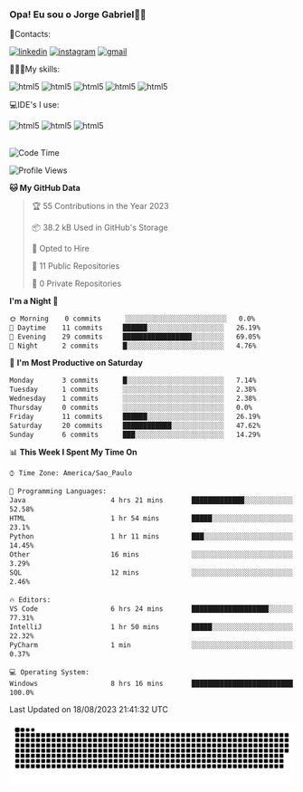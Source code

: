
### Opa! Eu sou o Jorge Gabriel🤚🏾
📱Contacts: 

[![linkedin](https://img.shields.io/badge/LinkedIn-0077B5?style=for-the-badge&logo=linkedin&logoColor=white)](https://www.linkedin.com/in/jorge-g-717603souzag)
[![instagram](https://img.shields.io/badge/Instagram-E4405F?style=for-the-badge&logo=instagram&logoColor=white)](https://www.instagram.com/jorge__gabriel_/)
[![gmail](https://img.shields.io/badge/Gmail-D14836?style=for-the-badge&logo=gmail&logoColor=white)](https://mail.google.com/mail/u/0/?fs=1&tf=cm&source=mailto&to=gabrielgomes2003@gmail.com)

🧑🏾‍💻My skills:
<div <style>
    <img aling="center" alt="html5" src="https://img.shields.io/badge/java-%23ED8B00.svg?style=for-the-badge&logo=openjdk&logoColor=white"/>
    <img aling="center" alt="html5" src="https://img.shields.io/badge/python-3670A0?style=for-the-badge&logo=python&logoColor=ffdd54"/> 
    <img aling="center" alt="html5" src="https://img.shields.io/badge/html5-%23E34F26.svg?style=for-the-badge&logo=html5&logoColor=white"/> 
    <img aling="center" alt="html5" src="https://img.shields.io/badge/github-%23121011.svg?style=for-the-badge&logo=github&logoColor=white"/>
    <img aling="center" alt="html5" src="https://img.shields.io/badge/Figma-F24E1E?style=for-the-badge&logo=figma&logoColor=white"/><br>

💻IDE's I use:
<div <style>
     <img aling="center" alt="html5" src="https://img.shields.io/badge/pycharm-143?style=for-the-badge&logo=pycharm&logoColor=black&color=black&labelColor=green"/>  
     <img aling="center" alt="html5" src="https://img.shields.io/badge/Visual_Studio_Code-0078D4?style=for-the-badge&logo=visual%20studio%20code&logoColor=white"/> 
  <img aling="center" alt="html5" src="https://img.shields.io/badge/IntelliJIDEA-000000.svg?style=for-the-badge&logo=intellij-idea&logoColor=white"/>
</div><br>


<!--START_SECTION:waka-->
![Code Time](http://img.shields.io/badge/Code%20Time-86%20hrs%2047%20mins-blue)

![Profile Views](http://img.shields.io/badge/Profile%20Views-22-blue)

**🐱 My GitHub Data** 

> 🏆 55 Contributions in the Year 2023
 > 
> 📦 38.2 kB Used in GitHub's Storage 
 > 
> 💼 Opted to Hire
 > 
> 📜 11 Public Repositories 
 > 
> 🔑 0 Private Repositories  
 > 
**I'm a Night 🦉** 

```text
🌞 Morning    0 commits      ░░░░░░░░░░░░░░░░░░░░░░░░░   0.0% 
🌇 Daytime    11 commits     ██████░░░░░░░░░░░░░░░░░░░   26.19% 
🌃 Evening    29 commits     █████████████████░░░░░░░░   69.05% 
🌙 Night      2 commits      █░░░░░░░░░░░░░░░░░░░░░░░░   4.76%

```
📅 **I'm Most Productive on Saturday** 

```text
Monday       3 commits      █░░░░░░░░░░░░░░░░░░░░░░░░   7.14% 
Tuesday      1 commits      ░░░░░░░░░░░░░░░░░░░░░░░░░   2.38% 
Wednesday    1 commits      ░░░░░░░░░░░░░░░░░░░░░░░░░   2.38% 
Thursday     0 commits      ░░░░░░░░░░░░░░░░░░░░░░░░░   0.0% 
Friday       11 commits     ██████░░░░░░░░░░░░░░░░░░░   26.19% 
Saturday     20 commits     ████████████░░░░░░░░░░░░░   47.62% 
Sunday       6 commits      ███░░░░░░░░░░░░░░░░░░░░░░   14.29%

```


📊 **This Week I Spent My Time On** 

```text
⌚︎ Time Zone: America/Sao_Paulo

💬 Programming Languages: 
Java                     4 hrs 21 mins       █████████████░░░░░░░░░░░░   52.58% 
HTML                     1 hr 54 mins        █████░░░░░░░░░░░░░░░░░░░░   23.1% 
Python                   1 hr 11 mins        ███░░░░░░░░░░░░░░░░░░░░░░   14.45% 
Other                    16 mins             ░░░░░░░░░░░░░░░░░░░░░░░░░   3.29% 
SQL                      12 mins             ░░░░░░░░░░░░░░░░░░░░░░░░░   2.46%

🔥 Editors: 
VS Code                  6 hrs 24 mins       ███████████████████░░░░░░   77.31% 
IntelliJ                 1 hr 50 mins        █████░░░░░░░░░░░░░░░░░░░░   22.32% 
PyCharm                  1 min               ░░░░░░░░░░░░░░░░░░░░░░░░░   0.37%

💻 Operating System: 
Windows                  8 hrs 16 mins       █████████████████████████   100.0%

```


 Last Updated on 18/08/2023 21:41:32 UTC
<!--END_SECTION:waka-->





<img alt="github-snake" src="https://github.com/J0rgeGabriel/J0rgeGabriel/blob/output/github-contribution-grid-snake-dark.svg" />

